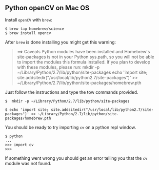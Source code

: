 ## Python openCV on Mac OS


Install `openCV` with  `brew`:

```terminal
$ brew tap homebrew/science
$ brew install opencv
```

After `brew` is done installing you might get this warning:

>==> Caveats
Python modules have been installed and Homebrew's site-packages is not
in your Python sys.path, so you will not be able to import the modules
this formula installed. If you plan to develop with these modules,
please run:
  mkdir -p ~/Library/Python/2.7/lib/python/site-packages
  echo 'import site; site.addsitedir("/usr/local/lib/python2.7/site-packages")' >> ~/Library/Python/2.7/lib/python/site-packages/homebrew.pth

Just follow the instructions and type the tow commands provided.

```terminal
$  mkdir -p ~/Library/Python/2.7/lib/python/site-packages

$ echo 'import site; site.addsitedir("/usr/local/lib/python2.7/site-packages")' >> ~/Library/Python/2.7/lib/python/site-packages/homebrew.pth
```

You should be ready to try importing `cv` on a python repl window.

```terminal
$ python
...
>>> import cv
>>> 
```

If something went wrong you should get an error telling you that the `cv` module was not found.


